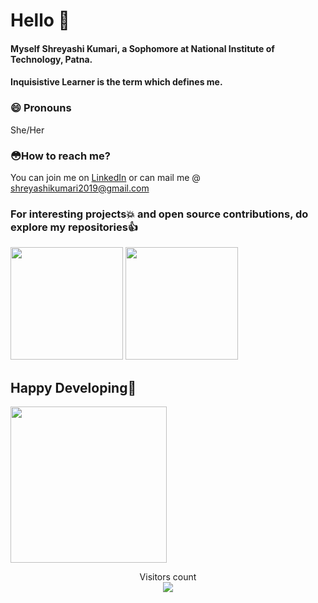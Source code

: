 # Hello 👋
#### Myself Shreyashi Kumari, a Sophomore at National Institute of Technology, Patna. 
#### Inquisistive Learner is the term which defines me. 
### 😄 Pronouns
She/Her

### 😳How to reach me?
You can join me on [LinkedIn](https://www.linkedin.com/in/shreyashi-kumari-7bab121a1/) or can mail me @ shreyashikumari2019@gmail.com

### For interesting projects💥 and open source contributions, do explore my repositories👍

<a href="#"><img src="https://github-readme-stats.vercel.app/api?username=supu2701&show_icons=true&theme=nightowl&custom_title=Shreyashi's+GitHub+Stats" height="180px"></a>
<a href="#"><img height= "180px" src="https://github-readme-stats.vercel.app/api/top-langs/?username=supu2701&layout=compact&theme=nightowl"></a>

## Happy Developing💯

<!--
is a ✨ _special_ ✨ repository because its `README.md` (this file) appears on your GitHub profile.
Here are some ideas to get you started:
- 🔭 I’m currently working on ...
- 🌱 I’m currently learning ...
- 👯 I’m looking to collaborate on ...
- 🤔 I’m looking for help with ...
- 💬 Ask me about ...
- 📫 How to reach me: ...
- 😄 Pronouns: ...
- ⚡ Fun fact: ...
-->


<img height="250px" src="https://firebasestorage.googleapis.com/v0/b/dashatar-dev.appspot.com/o/dashatars%2FRGFzaGF0YXJfRGV2ZWxvcGVyX05ldXRyYWxfY29sb3JfUE1fc2hhZG93.png?alt=media">
<p align="center"> 
  Visitors count<br>
  <img src="https://profile-counter.glitch.me/supu2701/count.svg" />
</p>
